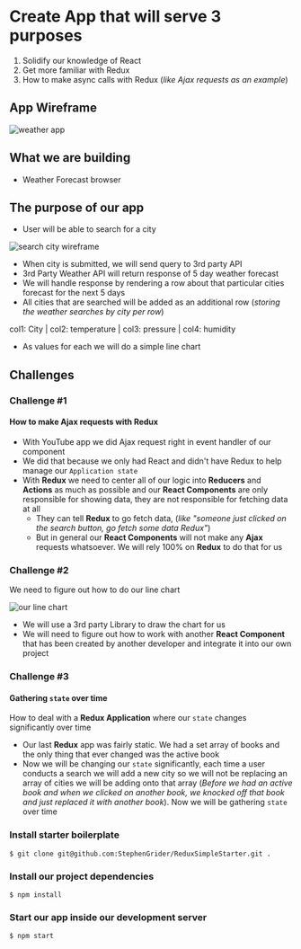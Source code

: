 # Create App that will serve 3 purposes
1. Solidify our knowledge of React
2. Get more familiar with Redux
3. How to make async calls with Redux (_like Ajax requests as an example_)

## App Wireframe
![weather app](https://i.imgur.com/r12RJmb.png)

## What we are building
* Weather Forecast browser

## The purpose of our app
* User will be able to search for a city

![search city wireframe](https://i.imgur.com/iXe8ENX.png)

* When city is submitted, we will send query to 3rd party API
* 3rd Party Weather API will return response of 5 day weather forecast
* We will handle response by rendering a row about that particular cities forecast for the next 5 days
* All cities that are searched will be added as an additional row (_storing the weather searches by city per row_)

col1: City | col2: temperature | col3: pressure | col4: humidity

* As values for each we will do a simple line chart

## Challenges
### Challenge #1

#### How to make Ajax requests with Redux
- With YouTube app we did Ajax request right in event handler of our component
- We did that because we only had React and didn't have Redux to help manage our `Application state`
- With **Redux** we need to center all of our logic into **Reducers** and **Actions** as much as possible and our **React Components** are only responsible for showing data, they are not responsible for fetching data at all
    + They can tell **Redux** to go fetch data, (_like "someone just clicked on the search button, go fetch some data Redux"_)
    + But in general our **React Components** will not make any **Ajax** requests whatsoever. We will rely 100% on **Redux** to do that for us

### Challenge #2
We need to figure out how to do our line chart

![our line chart](https://i.imgur.com/PFZWhzH.png)

* We will use a 3rd party Library to draw the chart for us
* We will need to figure out how to work with another **React Component** that has been created by another developer and integrate it into our own project

### Challenge #3

#### Gathering `state` over time
How to deal with a **Redux Application** where our `state` changes significantly over time
* Our last **Redux** app was fairly static. We had a set array of books and the only thing that ever changed was the active book
* Now we will be changing our `state` significantly, each time a user conducts a search we will add a new city so we will not be replacing an array of cities we will be adding onto that array (_Before we had an active book and when we clicked on another book, we knocked off that book and just replaced it with another book_). Now we will be gathering `state` over time

### Install starter boilerplate
`$ git clone git@github.com:StephenGrider/ReduxSimpleStarter.git .`

### Install our project dependencies
`$ npm install`

### Start our app inside our development server
`$ npm start`


